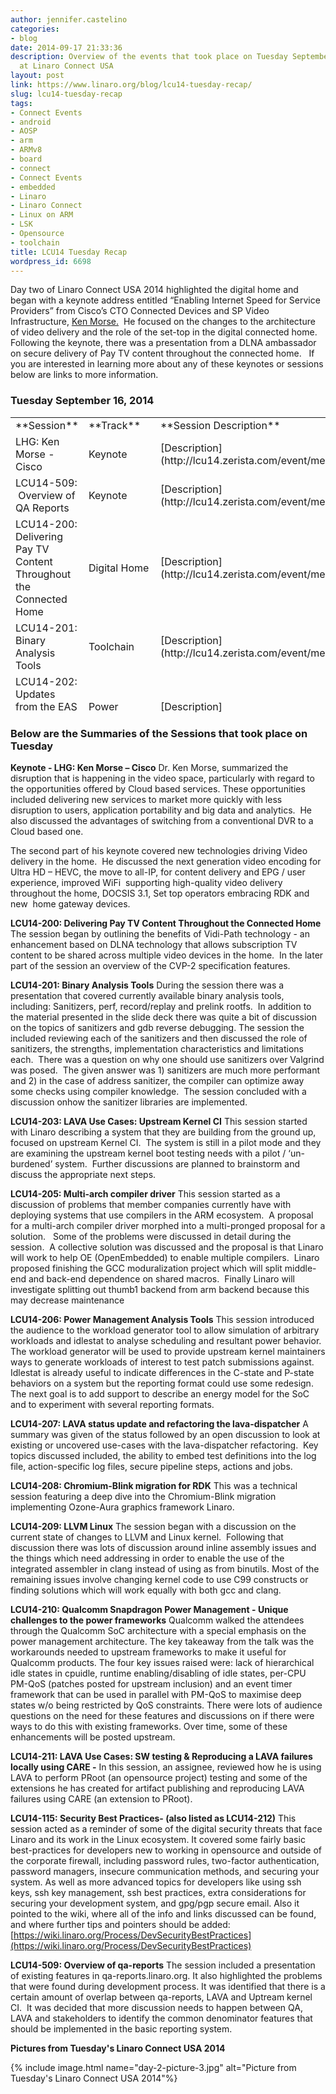 ```yaml
---
author: jennifer.castelino
categories:
- blog
date: 2014-09-17 21:33:36
description: Overview of the events that took place on Tuesday September 16, 2014
  at Linaro Connect USA
layout: post
link: https://www.linaro.org/blog/lcu14-tuesday-recap/
slug: lcu14-tuesday-recap
tags:
- Connect Events
- android
- AOSP
- arm
- ARMv8
- board
- connect
- Connect Events
- embedded
- Linaro
- Linaro Connect
- Linux on ARM
- LSK
- Opensource
- toolchain
title: LCU14 Tuesday Recap
wordpress_id: 6698
---
```


Day two of Linaro Connect USA 2014 highlighted the digital home and began with a keynote address entitled “Enabling Internet Speed for Service Providers” from Cisco’s CTO Connected Devices and SP Video Infrastructure, [Ken Morse.](http://www.linaro.org/connect/lcu/lcu14/schedule/)  He focused on the changes to the architecture of video delivery and the role of the set-top in the digital connected home. Following the keynote, there was a presentation from a DLNA ambassador on secure delivery of Pay TV content throughout the connected home.   If you are interested in learning more about any of these keynotes or sessions below are links to more information.

### **Tuesday September 16, 2014**

<table width="1043" style="height: 473px;"  class="table responsive-table">
<tbody >
<tr >

<td width="35%" markdown="1" >
**Session**
</td>

<td width="13%" markdown="1" >
**Track**
</td>

<td width="13%" markdown="1" >
**Session Description**
</td>

<td width="13%" markdown="1" >
**YouTube Video**
</td>

<td width="13%" markdown="1" >
**Presentation**
</td>

<td width="13%" >**Video (Linaro Server)**
</td>
</tr>
<tr >

<td markdown="1">
LHG: Ken Morse - Cisco
</td>

<td markdown="1">
Keynote
</td>

<td markdown="1">
[Description](http://lcu14.zerista.com/event/member/137723)
</td>

<td markdown="1">
[Video](https://www.youtube.com/watch?v=RM4deFVB3N0&list=UUIVqQKxCyQLJS6xvSmfndLA)
</td>

<td markdown="1">
Available soon
</td>

<td markdown="1">
[Link](http://people.linaro.org/linaro-connect/lcu14/videos/09-16-Tuesday/LCU14%20-%20LHG%20Keynote%201.mp4)
</td>
</tr>
<tr >

<td markdown="1">
LCU14-509:  Overview of QA Reports
</td>

<td markdown="1">
Keynote
</td>

<td markdown="1">
[Description](http://lcu14.zerista.com/event/member/137797)
</td>

<td markdown="1">
[Video](https://www.youtube.com/watch?v=D-1hkuroiYQ&list=UUIVqQKxCyQLJS6xvSmfndLA)
</td>

<td markdown="1">
[Link to Presentation](http://www.slideshare.net/linaroorg/lcu14-509-overview-of-qa-reports)
</td>

<td markdown="1">
[Link](http://people.linaro.org/linaro-connect/lcu14/videos/09-16-Tuesday/LCU14-509-%20Overview%20of%20qa-reports.mp4)
</td>
</tr>
<tr >

<td markdown="1">
LCU14-200: Delivering Pay TV Content Throughout the Connected Home
</td>

<td markdown="1">
Digital Home
</td>

<td markdown="1">
[Description](http://lcu14.zerista.com/event/member/137725)
</td>

<td markdown="1">
[Video](https://www.youtube.com/watch?v=DPFsEmkAW_g&list=UUIVqQKxCyQLJS6xvSmfndLA)
</td>

<td markdown="1">
Available soon
</td>

<td markdown="1">
[Link](http://people.linaro.org/linaro-connect/lcu14/videos/09-16-Tuesday/LCU14-200-%20Delivering%20Pay%20TV%20Content%20Throughout%20the%20Connected%20Home.mp4)
</td>
</tr>
<tr >

<td markdown="1">
LCU14-201: Binary Analysis Tools
</td>

<td markdown="1">
Toolchain
</td>

<td markdown="1">
[Description](http://lcu14.zerista.com/event/member/137726)
</td>

<td markdown="1">
[Video](https://www.youtube.com/watch?v=QIu601HYwSA&list=UUIVqQKxCyQLJS6xvSmfndLA)
</td>

<td markdown="1">
[Link to Presentation](http://www.slideshare.net/linaroorg/lcu14-201-binary-analysis-tools)
</td>

<td markdown="1">
[Link](http://people.linaro.org/linaro-connect/lcu14/videos/09-16-Tuesday/LCU14-201-%20Binary%20Analysis%20Tools.mp4)
</td>
</tr>
<tr >

<td markdown="1">
LCU14-202: Updates from the EAS workshop at Kernel summit
</td>

<td markdown="1">
Power Management
</td>

<td markdown="1">
[Description](http://lcu14.zerista.com/event/member/137727)
</td>

<td markdown="1">
Not Available
</td>

<td markdown="1">
Available soon
</td>

<td markdown="1">
Not Available
</td>
</tr>
<tr >

<td markdown="1">
LCU14-203: LAVA Use Cases: Upstream Kernel CI
</td>

<td markdown="1">
LAVA
</td>

<td markdown="1">
[Description](http://lcu14.zerista.com/event/member/137728)
</td>

<td markdown="1">
[Video](https://www.youtube.com/watch?v=VcJziUPtknI&list=UUIVqQKxCyQLJS6xvSmfndLA)
</td>

<td markdown="1">
[Link to Presentation](http://www.slideshare.net/linaroorg/lcu14-203-lava-use-cases-upstream-kernel-ci)
</td>

<td markdown="1">
[Link](http://people.linaro.org/linaro-connect/lcu14/videos/09-16-Tuesday/LCU14-203-%20LAVA%20Use%20Cases-%20Upstream%20Kernel%20CI.mp4)
</td>
</tr>
<tr >

<td markdown="1">

</td>

<td markdown="1">

</td>

<td markdown="1">

</td>

<td markdown="1">

</td>

<td markdown="1">

</td>

<td markdown="1">

</td>
</tr>
<tr >

<td markdown="1">
LCU14-205: Multi-arch compiler driver
</td>

<td markdown="1">
Toolchain
</td>

<td markdown="1">
[Description](http://lcu14.zerista.com/event/member/137731)
</td>

<td markdown="1">
[Video](https://www.youtube.com/watch?v=a1bA7uoR54o&list=UUIVqQKxCyQLJS6xvSmfndLA)
</td>

<td markdown="1">
[Link to Presentation](http://www.slideshare.net/linaroorg/lcu14-205-multiarch-compiler-driver)
</td>

<td markdown="1">
[Link](http://people.linaro.org/linaro-connect/lcu14/videos/09-16-Tuesday/LCU14-205-%20Multi-arch%20compiler%20driver.mp4)
</td>
</tr>
<tr >

<td markdown="1">
LCU14-206: Power Management Analysis Tools
</td>

<td markdown="1">
Power Management
</td>

<td markdown="1">
[Description](http://lcu14.zerista.com/event/member/137732)
</td>

<td markdown="1">
[Video](https://www.youtube.com/watch?v=83KNt2Ibxxg&list=UUIVqQKxCyQLJS6xvSmfndLA)
</td>

<td markdown="1">
[Link to Presentation](http://www.slideshare.net/linaroorg/lcu14-206-tools-to-analyse-scheduling-behaviour-and-its-impact-on-power-management)
</td>

<td markdown="1">
[Link](http://people.linaro.org/linaro-connect/lcu14/videos/09-16-Tuesday/LCU14-206-%20Power%20Management%20Analysis%20Tools.mp4)
</td>
</tr>
<tr >

<td markdown="1">
LCU14-207: LAVA status update and refactoring the lava-dispatcher
</td>

<td markdown="1">
LAVA
</td>

<td markdown="1">
[Description](http://lcu14.zerista.com/event/member/137733)
</td>

<td markdown="1">
[Video](https://www.youtube.com/watch?v=dYKxmSz4-Bo&list=UUIVqQKxCyQLJS6xvSmfndLA)
</td>

<td markdown="1">
[Link to Presentation](http://www.slideshare.net/linaroorg/lcu14-207-refactoring-the-lavadispatcher)
</td>

<td markdown="1">
[Link](http://people.linaro.org/linaro-connect/lcu14/videos/09-16-Tuesday/LCU14-207-%20LAVA%20status%20update%20and%20refactoring%20the%20lava-dispatcher.mp4)
</td>
</tr>
<tr >

<td markdown="1">
LCU14-208: Chromium-Blink migration for RDK
</td>

<td markdown="1">
Digital Home
</td>

<td markdown="1">
[Description](http://lcu14.zerista.com/event/member/137734)
</td>

<td markdown="1">
[Video](https://www.youtube.com/watch?v=8crF6f1JAG8&list=UUIVqQKxCyQLJS6xvSmfndLA)
</td>

<td markdown="1">
[Link to Presentation](http://www.slideshare.net/linaroorg/lcu14-208-chromiumblink-migration-for-rdk-39155555)
</td>

<td markdown="1">
[Link](http://people.linaro.org/linaro-connect/lcu14/videos/09-16-Tuesday/LCU14-208-%20Chromium-Blink%20migration%20for%20RDK.mp4)
</td>
</tr>
<tr >

<td markdown="1">
LCU14-209: LLVM Linux
</td>

<td markdown="1">
Toolchain
</td>

<td markdown="1">
[Description](http://lcu14.zerista.com/event/member/137735)
</td>

<td markdown="1">
[Video](https://www.youtube.com/watch?v=gcVQxjb6iQ4&list=UUIVqQKxCyQLJS6xvSmfndLA)
</td>

<td markdown="1">
[Link to Presentation](http://www.slideshare.net/linaroorg/lcu14-209-llvm-linux-39165110)
</td>

<td markdown="1">
[Link](http://people.linaro.org/linaro-connect/lcu14/videos/09-16-Tuesday/LCU14-209-%2520LLVM%2520Linux.mp4)
</td>
</tr>
<tr >

<td markdown="1">
LCU14-210: Qualcomm Snapdragon Power Management – Unique challenges to the power frameworks
</td>

<td markdown="1">
Power Management
</td>

<td markdown="1">
[Description](http://lcu14.zerista.com/event/member/137736)
</td>

<td markdown="1">
Not Available
</td>

<td markdown="1">
[Link to Presentation](http://www.slideshare.net/linaroorg/lcu14-210-qualcomm-snapdragon-power-management-unique-challenges-for-power-frameworks)
</td>

<td markdown="1">
Not Available
</td>
</tr>
<tr >

<td markdown="1">
LCU14-211: LAVA Use Cases: SW testing & Reproducing a LAVA failures locally using CARE
</td>

<td markdown="1">
LAVA
</td>

<td markdown="1">
[Description](http://lcu14.zerista.com/event/member/137737)
</td>

<td markdown="1">
Not Available
</td>

<td markdown="1">
[Link to Presentation](http://www.slideshare.net/linaroorg/lcu14-211-lava-use-cases-sw-testing-reproducing-a-lava-failures-locally-using-care)
</td>

<td markdown="1">
Not Available
</td>
</tr>
<tr >

<td markdown="1">
LCU14-115: Security Best Practices
</td>

<td markdown="1">
Training
</td>

<td markdown="1">
[Description](http://lcu14.zerista.com/event/member/137719)
</td>

<td markdown="1">
[Video](https://www.youtube.com/watch?v=HuC_yiK73Iw&list=UUIVqQKxCyQLJS6xvSmfndLA)
</td>

<td markdown="1">
[Link to Presentation](http://www.slideshare.net/linaroorg/lcu14-115-security-best-practices)
</td>

<td markdown="1">
[Link](http://people.linaro.org/linaro-connect/lcu14/videos/09-16-Tuesday/LCU14-115-%2520Security%2520Best%2520Practices.mp4)
</td>
</tr>
</tbody>
</table>


### **Below are the Summaries of the Sessions that took place on Tuesday**


**Keynote - LHG: Ken Morse – Cisco** Dr. Ken Morse, summarized the disruption that is happening in the video space, particularly with regard to the opportunities offered by Cloud based services. These opportunities included delivering new services to market more quickly with less disruption to users, application portability and big data and analytics.  He also discussed the advantages of switching from a conventional DVR to a Cloud based one.

The second part of his keynote covered new technologies driving Video delivery in the home.  He discussed the next generation video encoding for Ultra HD – HEVC, the move to all-IP, for content delivery and EPG / user experience, improved WiFi  supporting high-quality video delivery throughout the home, DOCSIS 3.1, Set top operators embracing RDK and new  home gateway devices.

**LCU14-200: Delivering Pay TV Content Throughout the Connected Home** The session began by outlining the benefits of Vidi-Path technology - an enhancement based on DLNA technology that allows subscription TV content to be shared across multiple video devices in the home.  In the later part of the session an overview of the CVP-2 specification features.

**LCU14-201: Binary Analysis Tools** During the session there was a presentation that covered currently available binary analysis tools, including: Sanitizers, perf, record/replay and prelink rootfs.  In addition to the material presented in the slide deck there was quite a bit of discussion on the topics of sanitizers and gdb reverse debugging. The session the included reviewing each of the sanitizers and then discussed the role of sanitizers, the strengths, implementation characteristics and limitations each.  There was a question on why one should use sanitizers over Valgrind was posed.  The given answer was 1) sanitizers are much more performant and 2) in the case of address sanitizer, the compiler can optimize away some checks using compiler knowledge.  The session concluded with a discussion onhow the sanitizer libraries are implemented.

**LCU14-203: LAVA Use Cases: Upstream Kernel CI** This session started with Linaro describing a system that they are building from the ground up, focused on upstream Kernel CI.  The system is still in a pilot mode and they are examining the upstream kernel boot testing needs with a pilot / ‘un-burdened’ system.  Further discussions are planned to brainstorm and discuss the appropriate next steps.

**LCU14-205: Multi-arch compiler driver** This session started as a discussion of problems that member companies currently have with deploying systems that use compilers in the ARM ecosystem.  A proposal for a multi-arch compiler driver morphed into a multi-pronged proposal for a solution.   Some of the problems were discussed in detail during the session.  A collective solution was discussed and the proposal is that Linaro will work to help OE (OpenEmbedded) to enable multiple compilers.  Linaro proposed finishing the GCC moduralization project which will split middle-end and back-end dependence on shared macros.  Finally Linaro will investigate splitting out thumb1 backend from arm backend because this may decrease maintenance

**LCU14-206: Power Management Analysis Tools** This session introduced the audience to the workload generator tool to allow simulation of arbitrary workloads and idlestat to analyse scheduling and resultant power behavior. The workload generator will be used to provide upstream kernel maintainers ways to generate workloads of interest to test patch submissions against. Idlestat is already useful to indicate differences in the C-state and P-state behaviors on a system but the reporting format could use some redesign. The next goal is to add support to describe an energy model for the SoC and to experiment with several reporting formats.

**LCU14-207: LAVA status update and refactoring the lava-dispatcher** A summary was given of the status followed by an open discussion to look at existing or uncovered use-cases with the lava-dispatcher refactoring.  Key topics discussed included, the ability to embed test definitions into the log file, action-specific log files, secure pipeline steps, actions and jobs.

**LCU14-208: Chromium-Blink migration for RDK** This was a technical session featuring a deep dive into the Chromium-Blink migration implementing Ozone-Aura graphics framework Linaro.

**LCU14-209: LLVM Linux** The session began with a discussion on the current state of changes to LLVM and Linux kernel.  Following that discussion there was lots of discussion around inline assembly issues and the things which need addressing in order to enable the use of the integrated assembler in clang instead of using as from binutils. Most of the remaining issues involve changing kernel code to use C99 constructs or finding solutions which will work equally with both gcc and clang.

**LCU14-210: Qualcomm Snapdragon Power Management - Unique challenges to the power frameworks** Qualcomm walked the attendees through the Qualcomm SoC architecture with a special emphasis on the power management architecture. The key takeaway from the talk was the workarounds needed to upstream frameworks to make it useful for Qualcomm products. The four key issues raised were: lack of hierarchical idle states in cpuidle, runtime enabling/disabling of idle states, per-CPU PM-QoS (patches posted for upstream inclusion) and an event timer framework that can be used in parallel with PM-QoS to maximise deep states w/o being restricted by QoS constraints. There were lots of audience questions on the need for these features and discussions on if there were ways to do this with existing frameworks. Over time, some of these enhancements will be posted upstream.

**LCU14-211: LAVA Use Cases: SW testing & Reproducing a LAVA failures locally using CARE -** In this session, an assignee, reviewed how he is using LAVA to perform PRoot (an opensource project) testing and some of the extensions he has created for artifact publishing and reproducing LAVA failures using CARE (an extension to PRoot).

**LCU14-115: Security Best Practices- (also listed as LCU14-212)** This session acted as a reminder of some of the digital security threats that face Linaro and its work in the Linux ecosystem. It covered some fairly basic best-practices for developers new to working in opensource and outside of the corporate firewall, including password rules, two-factor authentication, password managers, insecure communication methods, and securing your system. As well as more advanced topics for developers like using ssh keys, ssh key management, ssh best practices, extra considerations for securing your development system, and gpg/pgp secure email. Also it pointed to the wiki, where all of the info and links discussed can be found, and where further tips and pointers should be added: [https://wiki.linaro.org/Process/DevSecurityBestPractices](https://wiki.linaro.org/Process/DevSecurityBestPractices)

**LCU14-509: Overview of qa-reports** The session included a presentation of existing features in qa-reports.linaro.org. It also highlighted the problems that were found during development process. It was identified that there is a certain amount of overlap between qa-reports, LAVA and Uptream kernel CI.  It was decided that more discussion needs to happen between QA, LAVA and stakeholders to identify the common denominator features that should be implemented in the basic reporting system.

**Pictures from Tuesday's Linaro Connect USA 2014**

{% include image.html name="day-2-picture-3.jpg" alt="Picture from Tuesday's Linaro Connect USA 2014"%}